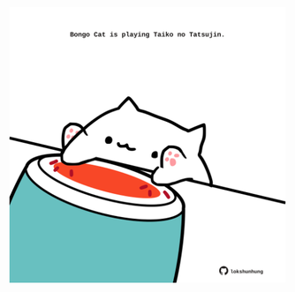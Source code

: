 <!-- built at 15/11/2023, 06:00:37 UTC -->
<p align="center">
  <img width="500" height="500" src="./ReadmeImage.svg">
</p>
